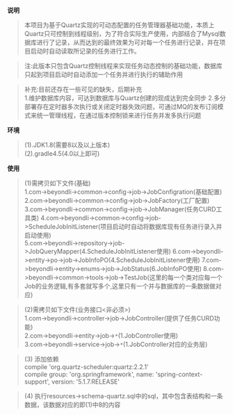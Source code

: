 **说明**
> 本项目为基于Quartz实现的可动态配置的任务管理器基础功能，本质上Quartz只可控制到线程级别，为了符合实际生产使用，内部结合了Mysql数据库进行了记录，从而达到的最终效果为可对每一个任务进行记录，并在项目启动时自动读取所记录的任务进行工作。

> 注:此版本只包含Quartz控制线程来实现任务动态控制的基础功能，数据库只起到项目启动时自动添加一个任务并进行执行的辅助作用

> 补充:目前还存在一些可见的缺失，后期补充  
        1.维护数据库内容，可达到数据库与Quartz创建的现成达到完全同步
        2.多分部署存在定时器多次执行或关闭定时器失效问题，可通过MQ的发布订阅模式来统一管理线程，在通过版本控制锁来进行任务并发多执行问题
        
**环境** 
> (1).JDK1.8(需要8以及以上版本)  
  (2).gradle4.5(4.0以上即可)

**使用**

> (1)需拷贝如下文件(基础)  
      1.com->beyondli->common->config->job->JobConfigration(基础配置)
      2.com->beyondli->common->config->job->JobFactory(工厂配置)
      3.com->beyondli->common->config->job->JobManager(任务CURD工具类)
      4.com->beyondli->common->config->job->ScheduleJobInitListener(项目启动时自动将数据库现有任务进行录入并启动使用)  
      5.com->beyondli->repository->job->JobQueryMapper(4.ScheduleJobInitListener使用)
      6.com->beyondli->entity->po->job->JobInfoPO(4.ScheduleJobInitListener使用)
      7.com->beyondli->entity->enums->job->JobStatus(6.JobInfoPO使用)
      8.com->beyondli->common->tools->job->TestJob(这里的每一个类对应每一个Job的业务逻辑,有多套就写多个,这里只有一个并与数据库的一条数据做对应)
      
> (2)需拷贝如下文件(业务接口<非必须>)  
      1.com->beyondli->controller->job->JobController(提供了任务CURD功能)  
      2.com->beyondli->entity->job->`*`(1.JobController使用)  
      3.com->beyondli->service->job->`*`(1.JobController对应的业务层)
        
> (3) 添加依赖  
    compile 'org.quartz-scheduler:quartz:2.2.1'  
    compile group: 'org.springframework', name: 'spring-context-support', version: '5.1.7.RELEASE'
    
> (4) 执行resources->schema-quartz.sql中的sql，其中包含表结构和一条数据，该数据对应的即(1)中8的内容